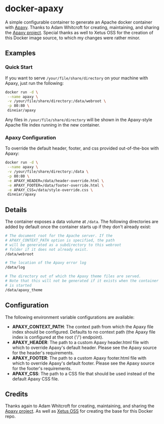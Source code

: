 # docker-apaxy

A simple configurable container to generate an Apache docker container with [Apaxy](http://adamwhitcroft.com/apaxy/). Thanks to Adam Whitcroft for creating, maintaining, and sharing the [Apaxy project](https://github.com/AdamWhitcroft/Apaxy). Special thanks as well to Xetus OSS for the creation of this Docker image source, to which my changes were rather minor.

## Examples

### Quick Start

If you want to serve `/your/file/share/directory` on your machine with Apaxy, just run the following:

```sh
docker run -d \
 --name apaxy \
 -v /your/file/share/directory:/data/webroot \
 -p 80:80 \
 dineiar/apaxy
 ```

Any files in `/your/file/share/directory` will be shown in the Apaxy-style Apache file index running in the new container.

### Apaxy Configuration

To override the default header, footer, and css provided out-of-the-box with Apaxy:

```sh
docker run -d \
 --name apaxy \
 -v /your/file/share/directory:/data \
 -p 80:80 \
 -e APAXY_HEADER=/data/header-override.html \
 -e APAXY_FOOTER=/data/footer-override.html \
 -e APAXY_CSS=/data/style-override.css \
 dineiar/apaxy
```

## Details

The container exposes a data volume at `/data`. The following directories are added by default once the container starts up if they don't already exist:

```bash
# The document root for the Apache server. If the 
# APAXY_CONTEXT_PATH option is specified, the path
# will be generated as a subdirectory to this webroot
# folder if it does not already exist.
/data/webroot

# The location of the Apaxy error log
/data/log

# The directory out of which the Apaxy theme files are served.
# Note that this will not be generated if it exists when the container 
# is started
/data/apaxy_theme
```

## Configuration

The following environment variable configurations are available:

* __APAXY_CONTEXT_PATH__: The context path from which the Apaxy file index should be configured. Defaults to no context path (the Apaxy file index is configured at the root ('/') endpoint).
* __APAXY_HEADER__: The path to a custom Apaxy header.html file with which to override Apaxy's default header. Please see the Apaxy source for the header's requirements. 
* __APAXY_FOOTER__: The path to a custom Apaxy footer.html file with which to override Apaxy's default footer. Please see the Apaxy source for the footer's requirements.
* __APAXY_CSS__: The path to a CSS file that should be used instead of the default Apaxy CSS file.


## Credits

Thanks again to Adam Whitcroft for creating, maintaining, and sharing the [Apaxy project](https://github.com/AdamWhitcroft/Apaxy).
As well as [Xetus OSS](https://github.com/xetus-oss) for creating the base for this Docker repo.
